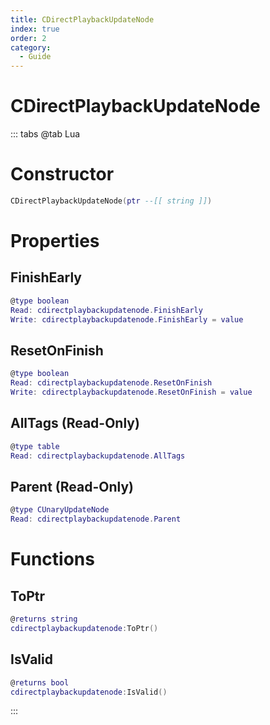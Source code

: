 ```yaml
---
title: CDirectPlaybackUpdateNode
index: true
order: 2
category:
  - Guide
---
```


# CDirectPlaybackUpdateNode

::: tabs
@tab Lua
# Constructor
```lua
CDirectPlaybackUpdateNode(ptr --[[ string ]])
```
# Properties
## FinishEarly 
```lua
@type boolean
Read: cdirectplaybackupdatenode.FinishEarly
Write: cdirectplaybackupdatenode.FinishEarly = value
```
## ResetOnFinish 
```lua
@type boolean
Read: cdirectplaybackupdatenode.ResetOnFinish
Write: cdirectplaybackupdatenode.ResetOnFinish = value
```
## AllTags (Read-Only)
```lua
@type table
Read: cdirectplaybackupdatenode.AllTags
```
## Parent (Read-Only)
```lua
@type CUnaryUpdateNode
Read: cdirectplaybackupdatenode.Parent
```
# Functions
## ToPtr
```lua
@returns string
cdirectplaybackupdatenode:ToPtr()
```
## IsValid
```lua
@returns bool
cdirectplaybackupdatenode:IsValid()
```

:::